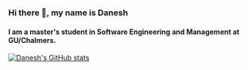 ### Hi there 👋, my name is Danesh
#### I am a master's student in Software Engineering and Management at GU/Chalmers.


[![Danesh's GitHub stats](https://github-readme-stats.vercel.app/api?username=itsdanesh)](https://github.com/itsdanesh/github-readme-stats)


